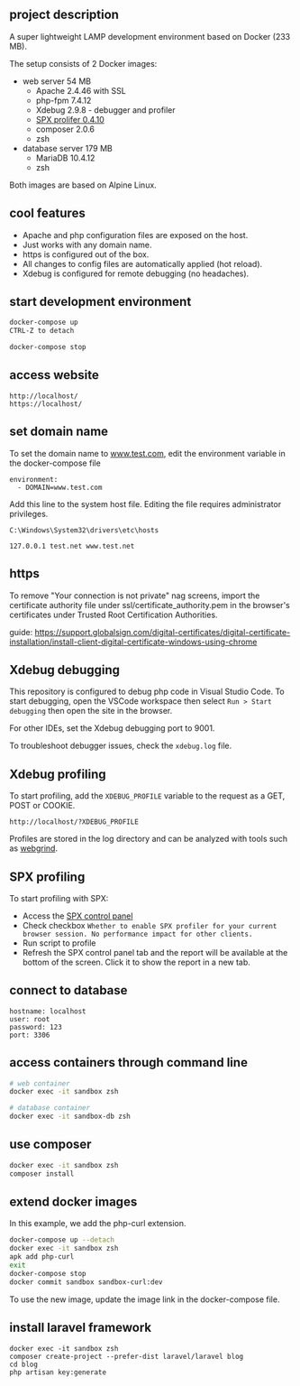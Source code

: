 ## project description

A super lightweight LAMP development environment based on Docker (233 MB).

The setup consists of 2 Docker images:

- web server 54 MB
    - Apache 2.4.46 with SSL
    - php-fpm 7.4.12
    - Xdebug 2.9.8 - debugger and profiler
    - [SPX prolifer 0.4.10](https://github.com/NoiseByNorthwest/php-spx)
    - composer 2.0.6
    - zsh
- database server 179 MB
    - MariaDB 10.4.12
    - zsh

Both images are based on Alpine Linux.

## cool features

- Apache and php configuration files are exposed on the host.
- Just works with any domain name.
- https is configured out of the box.
- All changes to config files are automatically applied (hot reload).
- Xdebug is configured for remote debugging (no headaches).

## start development environment

```bash
docker-compose up
CTRL-Z to detach

docker-compose stop
```

## access website

    http://localhost/
    https://localhost/

## set domain name

To set the domain name to www.test.com, edit the environment variable in the docker-compose file

    environment:
      - DOMAIN=www.test.com

Add this line to the system host file. Editing the file requires administrator privileges.

    C:\Windows\System32\drivers\etc\hosts

    127.0.0.1 test.net www.test.net

## https

To remove "Your connection is not private" nag screens, import the certificate authority file under ssl/certificate_authority.pem in the browser's certificates under Trusted Root Certification Authorities.

guide: https://support.globalsign.com/digital-certificates/digital-certificate-installation/install-client-digital-certificate-windows-using-chrome

## Xdebug debugging

This repository is configured to debug php code in Visual Studio Code.
To start debugging, open the VSCode workspace then select `Run > Start debugging` then open the site in the browser.

For other IDEs, set the Xdebug debugging port to 9001.

To troubleshoot debugger issues, check the `xdebug.log` file.

## Xdebug profiling

To start profiling, add the `XDEBUG_PROFILE` variable to the request as a GET, POST or COOKIE.

    http://localhost/?XDEBUG_PROFILE

Profiles are stored in the log directory and can be analyzed with tools such as [webgrind](https://github.com/jokkedk/webgrind).

## SPX profiling

To start profiling with SPX:

- Access the [SPX control panel](http://localhost/?SPX_KEY=dev&SPX_UI_URI=/)
- Check checkbox `Whether to enable SPX profiler for your current browser session. No performance impact for other clients.`
- Run script to profile
- Refresh the SPX control panel tab and the report will be available at the bottom of the screen. Click it to show the report in a new tab.

## connect to database

    hostname: localhost
    user: root
    password: 123
    port: 3306


## access containers through command line

```bash
# web container
docker exec -it sandbox zsh

# database container
docker exec -it sandbox-db zsh
```

## use composer

```bash
docker exec -it sandbox zsh
composer install
```

## extend docker images

In this example, we add the php-curl extension.

```bash
docker-compose up --detach
docker exec -it sandbox zsh
apk add php-curl
exit
docker-compose stop
docker commit sandbox sandbox-curl:dev
```

To use the new image, update the image link in the docker-compose file.

## install laravel framework

    docker exec -it sandbox zsh
    composer create-project --prefer-dist laravel/laravel blog
    cd blog
    php artisan key:generate
